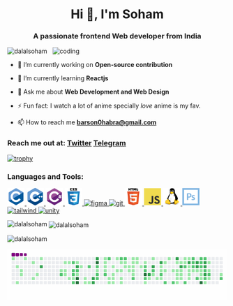 <h1 align="center">Hi 👋, I'm Soham</h1>
<h3 align="center">A passionate frontend Web developer from India</h3>

<img align="right" alt="coding" width="400" src="https://user-images.githubusercontent.com/76547134/122723606-c9efed80-d290-11eb-9ed8-ecbf5eeba812.gif"/>

<p align="left"> <img src="https://komarev.com/ghpvc/?username=dalalsoham&label=Profile%20views&color=0e75b6&style=flat" alt="dalalsoham" /> </p>

- 🔭 I’m currently working on **Open-source contribution**

- 🌱 I’m currently learning **Reactjs**

- 💬 Ask me about **Web Development and Web Design**

- ⚡ Fun fact: I watch a lot of anime specially *love* anime is my fav.

- 📫 How to reach me **barson0habra@gmail.com**

<!-- - MY Discord id : **mr_sd_jack_003#1564** -->

### Reach me out at: [Twitter](https://twitter.com/mr_sd_jack_003) [Telegram](https://t.me/mr_sd_jack)

<!-- - <p style="font-size:10"><a href="https://t.me/mr_sd_jack" target="blank"><i><u>Telegram</u></i></a><p> -->

[![trophy](https://github-profile-trophy.vercel.app/?username=ryo-ma&theme=onedark)](https://github.com/ryo-ma/github-profile-trophy)

<!-- <h3 align="left">Connect with me:</h3>
<p align="left">
<a href="https://twitter.com/mr_sd_jack_003" target="blank"><img align="center" src="https://raw.githubusercontent.com/rahuldkjain/github-profile-readme-generator/master/src/images/icons/Social/twitter.svg" alt="mr_sd_jack_003" height="30" width="40" /></a>
<a href="https://linkedin.com/in/soham dalal" target="blank"><img align="center" src="https://raw.githubusercontent.com/rahuldkjain/github-profile-readme-generator/master/src/images/icons/Social/linked-in-alt.svg" alt="soham dalal" height="30" width="40" /></a>
<a href="https://stackoverflow.com/users/soham dalal" target="blank"><img align="center" src="https://raw.githubusercontent.com/rahuldkjain/github-profile-readme-generator/master/src/images/icons/Social/stack-overflow.svg" alt="soham dalal" height="30" width="40" /></a>
<a href="https://fb.com/soham dalal" target="blank"><img align="center" src="https://raw.githubusercontent.com/rahuldkjain/github-profile-readme-generator/master/src/images/icons/Social/facebook.svg" alt="soham dalal" height="30" width="40" /></a>
<a href="https://instagram.com/mr_sd_jack_003" target="blank"><img align="center" src="https://raw.githubusercontent.com/rahuldkjain/github-profile-readme-generator/master/src/images/icons/Social/instagram.svg" alt="mr_sd_jack_003" height="30" width="40" /></a>
<a href="https://www.codechef.com/users/soham dalal" target="blank"><img align="center" src="https://cdn.jsdelivr.net/npm/simple-icons@3.1.0/icons/codechef.svg" alt="soham dalal" height="30" width="40" /></a>
<a href="https://www.hackerrank.com/soham dalal" target="blank"><img align="center" src="https://raw.githubusercontent.com/rahuldkjain/github-profile-readme-generator/master/src/images/icons/Social/hackerrank.svg" alt="soham dalal" height="30" width="40" /></a>
<a href="https://www.leetcode.com/soham dalal" target="blank"><img align="center" src="https://raw.githubusercontent.com/rahuldkjain/github-profile-readme-generator/master/src/images/icons/Social/leet-code.svg" alt="soham dalal" height="30" width="40" /></a>
<a href="https://auth.geeksforgeeks.org/user/soham dalal" target="blank"><img align="center" src="https://raw.githubusercontent.com/rahuldkjain/github-profile-readme-generator/master/src/images/icons/Social/geeks-for-geeks.svg" alt="soham dalal" height="30" width="40" /></a>
<a href="https://discord.gg/#1564" target="blank"><img align="center" src="https://raw.githubusercontent.com/rahuldkjain/github-profile-readme-generator/master/src/images/icons/Social/discord.svg" alt="#1564" height="30" width="40" /></a>
</p>
 -->
 
<h3 align="left">Languages and Tools:</h3>
<p align="left"> <a href="https://www.cprogramming.com/" target="_blank" rel="noreferrer"> <img src="https://raw.githubusercontent.com/devicons/devicon/master/icons/c/c-original.svg" alt="c" width="40" height="40"/> </a> <a href="https://www.w3schools.com/cpp/" target="_blank" rel="noreferrer"> <img src="https://raw.githubusercontent.com/devicons/devicon/master/icons/cplusplus/cplusplus-original.svg" alt="cplusplus" width="40" height="40"/> </a> <a href="https://www.w3schools.com/cs/" target="_blank" rel="noreferrer"> <img src="https://raw.githubusercontent.com/devicons/devicon/master/icons/csharp/csharp-original.svg" alt="csharp" width="40" height="40"/> </a> <a href="https://www.w3schools.com/css/" target="_blank" rel="noreferrer"> <img src="https://raw.githubusercontent.com/devicons/devicon/master/icons/css3/css3-original-wordmark.svg" alt="css3" width="40" height="40"/> </a> <a href="https://www.figma.com/" target="_blank" rel="noreferrer"> <img src="https://www.vectorlogo.zone/logos/figma/figma-icon.svg" alt="figma" width="40" height="40"/> </a> <a href="https://git-scm.com/" target="_blank" rel="noreferrer"> <img src="https://www.vectorlogo.zone/logos/git-scm/git-scm-icon.svg" alt="git" width="40" height="40"/> </a> <a href="https://www.w3.org/html/" target="_blank" rel="noreferrer"> <img src="https://raw.githubusercontent.com/devicons/devicon/master/icons/html5/html5-original-wordmark.svg" alt="html5" width="40" height="40"/> </a> <a href="https://developer.mozilla.org/en-US/docs/Web/JavaScript" target="_blank" rel="noreferrer"> <img src="https://raw.githubusercontent.com/devicons/devicon/master/icons/javascript/javascript-original.svg" alt="javascript" width="40" height="40"/> </a> <a href="https://www.linux.org/" target="_blank" rel="noreferrer"> <img src="https://raw.githubusercontent.com/devicons/devicon/master/icons/linux/linux-original.svg" alt="linux" width="40" height="40"/> </a> <a href="https://www.photoshop.com/en" target="_blank" rel="noreferrer"> <img src="https://raw.githubusercontent.com/devicons/devicon/master/icons/photoshop/photoshop-line.svg" alt="photoshop" width="40" height="40"/> </a> <a href="https://tailwindcss.com/" target="_blank" rel="noreferrer"> <img src="https://www.vectorlogo.zone/logos/tailwindcss/tailwindcss-icon.svg" alt="tailwind" width="40" height="40"/> </a> <a href="https://unity.com/" target="_blank" rel="noreferrer"> <img src="https://www.vectorlogo.zone/logos/unity3d/unity3d-icon.svg" alt="unity" width="40" height="40"/> </a> </p>

<p><img align="left" src="https://github-readme-stats.vercel.app/api/top-langs?username=dalalsoham&show_icons=true&locale=en&layout=compact" alt="dalalsoham" /></p>

<p>&nbsp;<img align="center" src="https://github-readme-stats.vercel.app/api?username=dalalsoham&show_icons=true&locale=en" alt="dalalsoham" /></p>

<p><img align="center" src="https://github-readme-streak-stats.herokuapp.com/?user=dalalsoham&" alt="dalalsoham" /></p>

<p><img align="center" src="https://raw.githubusercontent.com/Platane/snk/output/github-contribution-grid-snake.gif" /></p>
